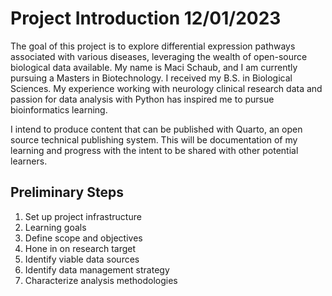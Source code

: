 # Project Introduction 12/01/2023

The goal of this project is to explore differential expression pathways associated with various diseases, leveraging the wealth of open-source biological data available. My name is Maci Schaub, and I am currently pursuing a Masters in Biotechnology. I received my B.S. in Biological Sciences. My experience working with neurology clinical research data and passion for data analysis with Python has inspired me to pursue bioinformatics learning. 

I intend to produce content that can be published with Quarto, an open source technical publishing system. This will be documentation of my learning and progress with the intent to be shared with other potential learners. 

## Preliminary Steps
1. Set up project infrastructure
2. Learning goals
3. Define scope and objectives
4. Hone in on research target
5. Identify viable data sources 
6. Identify data management strategy
7. Characterize analysis methodologies
